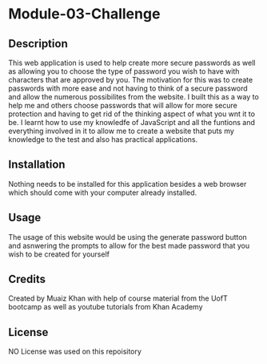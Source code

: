# Module-03-Challenge

## Description

This web application is used to help create more secure passwords as well as allowing you to choose the type of password you wish to have with characters that are approved by you. The motivation for this was to create passwords with more ease and not having to think of a secure password and allow the numerous possibilites from the website. I built this as a way to help me and others choose passwords that will allow for more secure protection and having to get rid of the thinking aspect of what you wnt it to be. I learnt how to use my knowledfe of JavaScript and all the funtions and everything involved in it to allow me to create a website that puts my knowledge to the test and also has practical applications.

## Installation

Nothing needs to be installed for this application besides a web browser which should come with your computer already installed.

## Usage

The usage of this website would be using the generate password button and asnwering the prompts to allow for the best made password that you wish to be created for yourself

## Credits

Created by Muaiz Khan with help of course material from the UofT bootcamp as well as youtube tutorials from Khan Academy

## License

NO License was used on this repoisitory 
